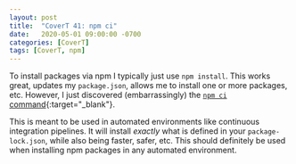 ```yaml
---
layout: post
title:  "CoverT 41: npm ci"
date:   2020-05-01 09:00:00 -0700
categories: [CoverT]
tags: [CoverT, npm]
---
```


To install packages via npm I typically just use `npm install`. This works great, updates my `package.json`, allows me to install one or more packages, etc. However, I just discovered (embarrassingly) the [`npm ci` command](https://docs.npmjs.com/cli/ci.html){:target="_blank"}.

This is meant to be used in automated environments like continuous integration pipelines. It will install _exactly_ what is defined in your `package-lock.json`, while also being faster, safer, etc. This should definitely be used when installing npm packages in any automated environment. 

